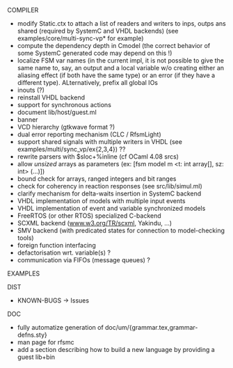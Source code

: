 COMPILER

- modify Static.ctx to attach a list of readers and writers to inps, outps ans shared (required by
  SystemC and VHDL backends) (see examples/core/multi-sync-vp* for example)
- compute the dependency depth in Cmodel (the correct behavior of some SystemC generated code may depend on this !)
- localize FSM var names (in the current impl, it is not possible to give the same name to, say, an
  output and a local variable w/o creating either an aliasing effect (if both have the same type) or
  an error (if they have a different type). ALternatively, prefix all global IOs 
- inouts  (?)
- reinstall VHDL backend
- support for synchronous actions
- document lib/host/guest.ml
- banner
- VCD hierarchy (gtkwave format ?)
- dual error reporting mechanism (CLC / RfsmLight)
- support shared signals with multiple writers in VHDL (see examples/multi/sync_vp/ex{2,3,4}) ??
- rewrite parsers with $sloc+%inline (cf OCaml 4.08 srcs)
- allow _unsized_ arrays as parameters (ex: [fsm model m <t: int array[], sz: int> (...)])
- bound check for arrays, ranged integers and bit ranges
- check for coherency in reaction responses (see src/lib/simul.ml)
- clarify mechanism for delta-waits insertion in SystemC backend
- VHDL implementation of models with multiple input events
- VHDL implementation of event and variable synchronized models
- FreeRTOS (or other RTOS) specialized C-backend
- SCXML backend (www.w3.org/TR/scxml, Yakindu, ...)
- SMV backend (with predicated states for connection to model-checking tools)
- foreign function interfacing
- defactorisation wrt. variable(s) ?
- communication via FIFOs (message queues) ?

EXAMPLES

DIST

- KNOWN-BUGS -> Issues

DOC
- fully automatize generation of doc/um/{grammar.tex,grammar-defns.sty}
- man page for rfsmc
- add a section describing how to build a new language by providing a guest lib+bin
